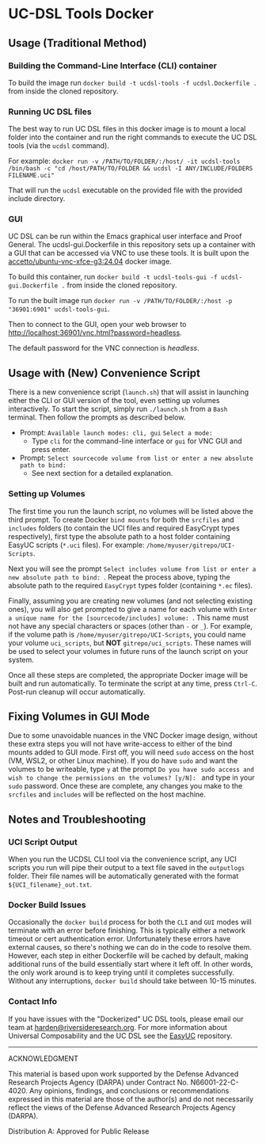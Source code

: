 # UC-DSL Tools Docker

## Usage (Traditional Method)

### Building the Command-Line Interface (CLI) container

To build the image run `docker build -t ucdsl-tools -f ucdsl.Dockerfile .` from inside the cloned repository.

### Running UC DSL files

The best way to run UC DSL files in this docker image is to mount a local folder into the container and run the right commands to execute the UC DSL tools (via the `ucdsl` command).

For example: `docker run -v /PATH/TO/FOLDER/:/host/ -it ucdsl-tools /bin/bash -c "cd /host/PATH/TO/FOLDER && ucdsl -I ANY/INCLUDE/FOLDERS FILENAME.uci"`

That will run the `ucdsl` executable on the provided file with the provided include directory.

### GUI

UC DSL can be run within the Emacs graphical user interface and Proof General. The ucdsl-gui.Dockerfile in this repository sets up a container with a GUI that can be accessed via VNC to use these tools. It is built upon the [accetto/ubuntu-vnc-xfce-g3:24.04](https://accetto.github.io/user-guide-g3/) docker image.

To build this container, run `docker build -t ucdsl-tools-gui -f ucdsl-gui.Dockerfile .` from inside the cloned repository.

To run the built image run `docker run -v /PATH/TO/FOLDER/:/host -p "36901:6901" ucdsl-tools-gui`.

Then to connect to the GUI, open your web browser to
[http://localhost:36901/vnc.html?password=headless](http://localhost:36901/vnc.html?password=headless).

The default password for the VNC connection is *headless*.

## Usage with (New) Convenience Script

There is a new convenience script (`launch.sh`) that will assist in launching either the CLI or GUI version of the tool, even setting up volumes interactively. To start the script, simply run `./launch.sh` from a `Bash` terminal. Then follow the prompts as described below.

* Prompt: `Available launch modes: cli, gui` `Select a mode: `
  * Type `cli` for the command-line interface or `gui` for VNC GUI and press enter.
* Prompt: `Select sourcecode volume from list or enter a new absolute path to bind: `
  * See next section for a detailed explanation.

### Setting up Volumes

The first time you run the launch script, no volumes will be listed above the third prompt. To create Docker `bind mounts` for both the `srcfiles` and `includes` folders (to contain the UCI files and required EasyCrypt types respectively), first type the absolute path to a host folder containing EasyUC scripts (`*.uci` files). For example: `/home/myuser/gitrepo/UCI-Scripts`.

Next you will see the prompt `Select includes volume from list or enter a new absolute path to bind: `.  Repeat the process above, typing the absolute path to the required `EasyCrypt` types folder (containing `*.ec` files).

Finally, assuming you are creating new volumes (and not selecting existing ones), you will also get prompted to give a name for each volume with `Enter a unique name for the [sourcecode/includes] volume: `. This name must not have any special characters or spaces (other than `-` or `_`). For example, if the volume path is `/home/myuser/gitrepo/UCI-Scripts`, you could name your volume `uci_scripts`, but **NOT** `gitrepo/uci_scripts`. These names will be used to select your volumes in future runs of the launch script on your system.

Once all these steps are completed, the appropriate Docker image will be built and run automatically. To terminate the script at any time, press `Ctrl-C`. Post-run cleanup will occur automatically.

## Fixing Volumes in GUI Mode

Due to some unavoidable nuances in the VNC Docker image design, without these extra steps you will not have write-access to either of the bind mounts added to GUI mode. First off, you will need `sudo` access on the host (VM, WSL2, or other Linux machine). If you do have `sudo` and want the volumes to be writeable, type `y` at the prompt `Do you have sudo access and wish to change the permissions on the volumes? [y/N]: ` and type in your `sudo` password. Once these are complete, any changes you make to the `srcfiles` and `includes` will be reflected on the host machine.

## Notes and Troubleshooting

### UCI Script Output

When you run the UCDSL CLI tool via the convenience script, any UCI scripts you run will pipe their output to a text file saved in the `outputlogs` folder. Their file names will be automatically generated with the format `${UCI_filename}_out.txt`.

### Docker Build Issues

Occasionally the `docker build` process for both the `CLI` and `GUI` modes will terminate with an error before finishing. This is typically either a network timeout or cert authentication error. Unfortunately these errors have external causes, so there's nothing we can do in the code to resolve them. However, each step in either Dockerfile will be cached by default, making additional runs of the build essentially start where it left off. In other words, the only work around is to keep trying until it completes successfully. Without any interruptions, `docker build` should take between 10-15 minutes.

### Contact Info

If you have issues with the "Dockerized" UC DSL tools, please email our team at [harden@riversideresearch.org](mailto:harden@riversideresearch.org). For more information about Universal Composability and the UC DSL see the [EasyUC](https://github.com/easyuc) repository.

---

ACKNOWLEDGMENT

This material is based upon work supported by the Defense Advanced Research Projects Agency (DARPA) under Contract No. N66001-22-C-4020. Any opinions, findings, and conclusions or recommendations expressed in this material are those of the author(s) and do not necessarily reflect the views of the Defense Advanced Research Projects Agency (DARPA).

Distribution A: Approved for Public Release
